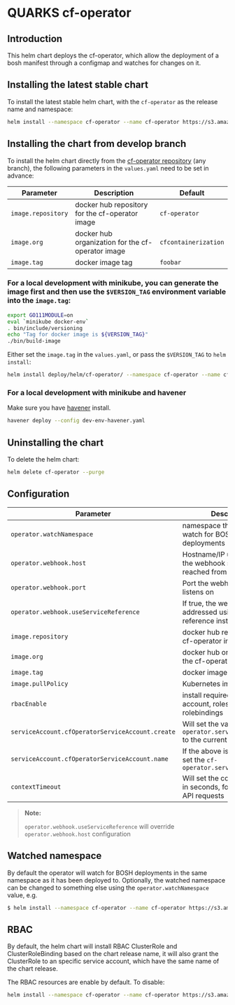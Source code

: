 # QUARKS cf-operator

## Introduction

This helm chart deploys the cf-operator, which allow the deployment of a bosh manifest through a configmap and watches for changes on it.

## Installing the latest stable chart

To install the latest stable helm chart, with the `cf-operator` as the release name and namespace:

```bash
helm install --namespace cf-operator --name cf-operator https://s3.amazonaws.com/cf-operators/helm-charts/cf-operator-v0.2.2%2B47.g24492ea.tgz
```

## Installing the chart from develop branch

To install the helm chart directly from the [cf-operator repository](https://github.com/cloudfoundry-incubator/cf-operator) (any branch), the following parameters in the `values.yaml` need to be set in advance:

| Parameter                                         | Description                                                          | Default                                        |
| ------------------------------------------------- | -------------------------------------------------------------------- | ---------------------------------------------- |
| `image.repository`                                | docker hub repository for the cf-operator image                      | `cf-operator`                                  |
| `image.org`                                       | docker hub organization for the cf-operator image                    | `cfcontainerization`                           |
| `image.tag`                                       | docker image tag                                                     | `foobar`                                       |

### For a local development with minikube, you can generate the image first and then use the `$VERSION_TAG` environment variable into the `image.tag`:

```bash
export GO111MODULE=on
eval `minikube docker-env`
. bin/include/versioning
echo "Tag for docker image is ${VERSION_TAG}"
./bin/build-image
```

Either set the `image.tag` in the `values.yaml`, or pass the `$VERSION_TAG` to `helm install`:

```bash
helm install deploy/helm/cf-operator/ --namespace cf-operator --name cf-operator --set image.tag=$VERSION_TAG
```

### For a local development with minikube and havener

Make sure you have [havener](https://github.com/homeport/havener) install.

```bash
havener deploy --config dev-env-havener.yaml
```

## Uninstalling the chart

To delete the helm chart:

```bash
helm delete cf-operator --purge
```

## Configuration

| Parameter                                         | Description                                                                          | Default                                        |
| ------------------------------------------------- | ------------------------------------------------------------------------------------ | ---------------------------------------------- |
| `operator.watchNamespace`                         | namespace the operator will watch for BOSH deployments                               | the release namespace                          |
| `operator.webhook.host`                           | Hostname/IP under which the webhook server can be reached from the cluster           | the IP of service `cf-operator-webhook `       |
| `operator.webhook.port`                           | Port the webhook server listens on                                                   | 2999                                           |
| `operator.webhook.useServiceReference`            | If true, the webhook server is addressed using a service reference instead of the IP | false                                          |
| `image.repository`                                | docker hub repository for the cf-operator image                                      | `cf-operator`                                  |
| `image.org`                                       | docker hub organization for the cf-operator image                                    | `cfcontainerization`                           |
| `image.tag`                                       | docker image tag                                                                     | `foobar`                                       |
| `image.pullPolicy`                                | Kubernetes image pullPolicy                                                          | `IfNotPresent`                                 |
| `rbacEnable`                                      | install required RBAC service account, roles and rolebindings                        | `true`                                         |
| `serviceAccount.cfOperatorServiceAccount.create`  | Will set the value of `cf-operator.serviceAccountName` to the current chart name     | `true`                                         |
| `serviceAccount.cfOperatorServiceAccount.name`    | If the above is not set, it will set the `cf-operator.serviceAccountName`            |                                                |
| `contextTimeout`                                  | Will set the context timeout in seconds, for future K8S API requests                 | `30`                                           |

> **Note:**
>
> `operator.webhook.useServiceReference` will override `operator.webhook.host` configuration
>

## Watched namespace

By default the operator will watch for BOSH deployments in the same namespace as it has been deployed to. Optionally, the watched namespace can be changed to something else using the `operator.watchNamespace` value, e.g.

```bash
$ helm install --namespace cf-operator --name cf-operator https://s3.amazonaws.com/cf-operators/helm-charts/cf-operator-v0.2.2%2B47.g24492ea.tgz --set operator.watchNamespace=staging
```

## RBAC

By default, the helm chart will install RBAC ClusterRole and ClusterRoleBinding based on the chart release name, it will also grant the ClusterRole to an specific service account, which have the same name of the chart release.

The RBAC resources are enable by default. To disable:

```bash
helm install --namespace cf-operator --name cf-operator https://s3.amazonaws.com/cf-operators/helm-charts/cf-operator-v0.2.2%2B47.g24492ea.tgz --set rbacEnable=false
```
